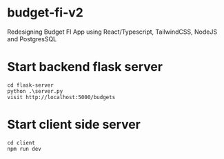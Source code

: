 # budget-fi-v2
Redesigning Budget FI App using React/Typescript, TailwindCSS, NodeJS and PostgresSQL

# Start backend flask server
```
cd flask-server
python .\server.py
visit http://localhost:5000/budgets
```

# Start client side server
```
cd client
npm run dev
```
